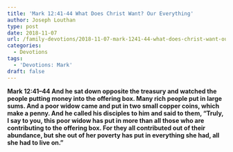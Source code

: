 ```yaml
---
title: 'Mark 12:41-44 What Does Christ Want? Our Everything'
author: Joseph Louthan
type: post
date: 2018-11-07
url: /family-devotions/2018-11-07-mark-1241-44-what-does-christ-want-our-e.md/
categories:
  - Devotions
tags:
  - 'Devotions: Mark'
draft: false
---
```

**Mark 12:41–44 And he sat down opposite the treasury and watched the people putting money into the offering box. Many rich people put in large sums. And a poor widow came and put in two small copper coins, which make a penny. And he called his disciples to him and said to them, “Truly, I say to you, this poor widow has put in more than all those who are contributing to the offering box. For they all contributed out of their abundance, but she out of her poverty has put in everything she had, all she had to live on.”**